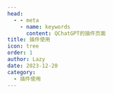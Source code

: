 ```yaml
---
head:
  - - meta
    - name: keywords
      content: QChatGPT的插件页面
title: 插件使用
icon: tree
order: 1
author: Lazy
date: 2023-12-20
category:
  - 插件使用
---
```


<AutoCatalog base='/posts/deploy/manual-deploy-details/'/>